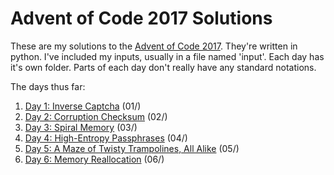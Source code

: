 # Advent of Code 2017 Solutions
These are my solutions to the [Advent of Code 2017](http://adventofcode.com/2017/).
They're written in python.  I've included my inputs, usually in a file named 'input'.
Each day has it's own folder.  Parts of each day don't really have any standard notations.

The days thus far:
1. [Day 1: Inverse Captcha](http://adventofcode.com/2017/day/1) (01/)
1. [Day 2: Corruption Checksum](http://adventofcode.com/2017/day/2) (02/)
1. [Day 3: Spiral Memory](http://adventofcode.com/2017/day/3) (03/)
1. [Day 4: High-Entropy Passphrases](http://adventofcode.com/2017/day/4) (04/)
1. [Day 5: A Maze of Twisty Trampolines, All Alike](http://adventofcode.com/2017/day/5) (05/)
1. [Day 6: Memory Reallocation](http://adventofcode.com/2017/day/6) (06/)
